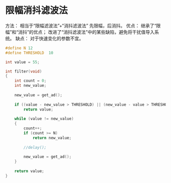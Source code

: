 # 限幅消抖滤波法

方法： 
  相当于“限幅滤波法”+“消抖滤波法” 
  先限幅，后消抖。 
优点： 
  继承了“限幅”和“消抖”的优点； 
  改进了“消抖滤波法”中的某些缺陷，避免将干扰值导入系统。 
缺点： 
  对于快速变化的参数不宜。

```c
#define N 12
#define THRESHOLD  10

int value = 55;

int filter(void)
{  
    int count = 0;
    int new_value;
    
    new_value = get_ad();
    
    if ((value - new_value > THRESHOLD) || (new_value - value > THRESHOLD))
        return value;
    
    while (value != new_value)
    {  
        count++;
        if (count >= N)
            return new_value;
        
        //delay();
        
        new_value = get_ad();
    }
    
    return value;
}
```

